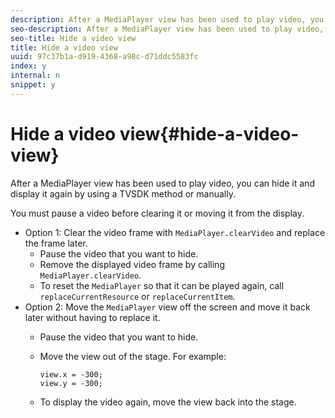 ```yaml
---
description: After a MediaPlayer view has been used to play video, you can hide it and display it again by using a TVSDK method or manually.
seo-description: After a MediaPlayer view has been used to play video, you can hide it and display it again by using a TVSDK method or manually.
seo-title: Hide a video view
title: Hide a video view
uuid: 97c37b1a-d919-4368-a98c-d71ddc5583fc
index: y
internal: n
snippet: y
---
```


# Hide a video view{#hide-a-video-view}

After a MediaPlayer view has been used to play video, you can hide it and display it again by using a TVSDK method or manually.

 You must pause a video before clearing it or moving it from the display. 
* Option 1: Clear the video frame with `MediaPlayer.clearVideo`​ and replace the frame later.
  * Pause the video that you want to hide.
  * Remove the displayed video frame by calling `MediaPlayer.clearVideo`.
  * To reset the `MediaPlayer` so that it can be played again, call `replaceCurrentResource` or `replaceCurrentItem`.
* Option 2: Move the `MediaPlayer` view off the screen and move it back later without having to replace it.
  * Pause the video that you want to hide.
  * Move the view out of the stage. For example:

    ```  
    view.x = -300; 
    view.y = -300;
    ```  
  
  * To display the video again, move the view back into the stage.
